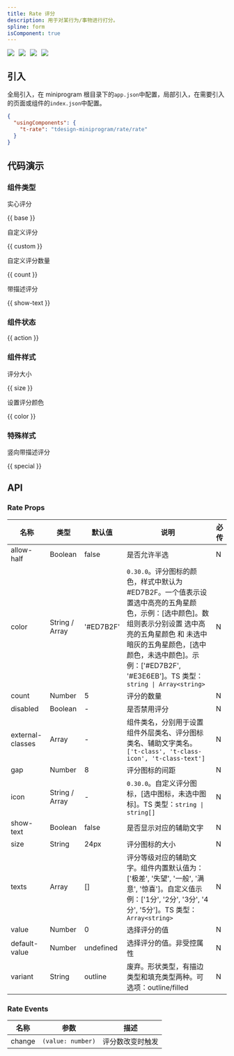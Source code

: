 ```yaml
---
title: Rate 评分
description: 用于对某行为/事物进行打分。
spline: form
isComponent: true
---
```


<span class="coverages-badge" style="margin-right: 10px"><img src="https://img.shields.io/badge/coverages%3A%20lines-94%25-blue" /></span><span class="coverages-badge" style="margin-right: 10px"><img src="https://img.shields.io/badge/coverages%3A%20functions-100%25-blue" /></span><span class="coverages-badge" style="margin-right: 10px"><img src="https://img.shields.io/badge/coverages%3A%20statements-94%25-blue" /></span><span class="coverages-badge" style="margin-right: 10px"><img src="https://img.shields.io/badge/coverages%3A%20branches-50%25-red" /></span>

## 引入

全局引入，在 miniprogram 根目录下的`app.json`中配置，局部引入，在需要引入的页面或组件的`index.json`中配置。

```json
{
  "usingComponents": {
    "t-rate": "tdesign-miniprogram/rate/rate"
  }
}
```

## 代码演示

### 组件类型

实心评分

{{ base }}

自定义评分

{{ custom }}

自定义评分数量

{{ count }}

带描述评分

{{ show-text }}

### 组件状态

{{ action }}

### 组件样式

评分大小

{{ size }}

设置评分颜色

{{ color }}

### 特殊样式

竖向带描述评分

{{ special }}

## API

### Rate Props

 名称               | 类型             | 默认值       | 说明                                                                                                                                                                    | 必传 
------------------|----------------|-----------|-----------------------------------------------------------------------------------------------------------------------------------------------------------------------|----
 allow-half       | Boolean        | false     | 是否允许半选                                                                                                                                                                | N  
 color            | String / Array | '#ED7B2F' | `0.30.0`。评分图标的颜色，样式中默认为 #ED7B2F。一个值表示设置选中高亮的五角星颜色，示例：[选中颜色]。数组则表示分别设置 选中高亮的五角星颜色 和 未选中暗灰的五角星颜色，[选中颜色，未选中颜色]。示例：['#ED7B2F', '#E3E6EB']。TS 类型：`string \| Array<string>` | N  
 count            | Number         | 5         | 评分的数量                                                                                                                                                                 | N  
 disabled         | Boolean        | -         | 是否禁用评分                                                                                                                                                                | N  
 external-classes | Array          | -         | 组件类名，分别用于设置 组件外层类名、评分图标类名、辅助文字类名。`['t-class', 't-class-icon', 't-class-text']`                                                                                        | N  
 gap              | Number         | 8         | 评分图标的间距                                                                                                                                                               | N  
 icon             | String / Array | -         | `0.30.0`。自定义评分图标，[选中图标，未选中图标]。TS 类型：`string \| string[]`                                                                                                              | N  
 show-text        | Boolean        | false     | 是否显示对应的辅助文字                                                                                                                                                           | N  
 size             | String         | 24px      | 评分图标的大小                                                                                                                                                               | N  
 texts            | Array          | []        | 评分等级对应的辅助文字。组件内置默认值为：['极差', '失望', '一般', '满意', '惊喜']。自定义值示例：['1分', '2分', '3分', '4分', '5分']。TS 类型：`Array<string>`                                                       | N  
 value            | Number         | 0         | 选择评分的值                                                                                                                                                                | N  
 default-value    | Number         | undefined | 选择评分的值。非受控属性                                                                                                                                                          | N  
 variant          | String         | outline   | 废弃。形状类型，有描边类型和填充类型两种。可选项：outline/filled                                                                                                                               | N  

### Rate Events

 名称     | 参数                | 描述       
--------|-------------------|----------
 change | `(value: number)` | 评分数改变时触发 
